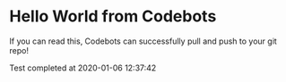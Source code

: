 # Hello World from Codebots

If you can read this, Codebots can successfully pull and push to your git repo!

Test completed at 2020-01-06 12:37:42